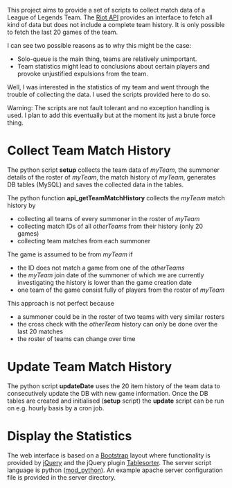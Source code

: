 This project aims to provide a set of scripts to collect match data of a League
of Legends Team. The [Riot API](https://developer.riotgames.com/) provides an
interface to fetch all kind of data but does not include a complete team
history. It is only possible to fetch the last 20 games of the team.

I can see two possible reasons as to why this might be the case:
 * Solo-queue is the main thing, teams are relatively unimportant.
 * Team statistics might lead to conclusions about certain players and
 provoke unjustified expulsions from the team.

Well, I was interested in the statistics of my team and went through the
trouble of collecting the data. I used the scripts provided here to do so.

Warning: The scripts are not fault tolerant and no exception handling is used.
I plan to add this eventually but at the moment its just a brute force thing.

# Collect Team Match History
The python script **setup** collects the team data of *myTeam*, the summoner
details of the roster of *myTeam*, the match history of *myTeam*, generates
DB tables (MySQL) and saves the collected data in the tables.

The python function **api_getTeamMatchHistory** collects the *myTeam* match
history by
 * collecting all teams of every summoner in the roster of *myTeam*
 * collecting match IDs of all *otherTeams* from their history (only 20 games)
 * collecting team matches from each summoner

The game is assumed to be from *myTeam* if
 * the ID does not match a game from one of the *otherTeams*
 * the *myTeam* join date of the summoner of which we are currently
   investigating the history is lower than the game creation date
 * one team of the game consist fully of players from the roster of *myTeam*

This approach is not perfect because
 * a summoner could be in the roster of two teams with very similar rosters
 * the cross check with the *otherTeam* history can only be done over the last
   20 matches
 * the roster of teams can change over time

# Update Team Match History
The python script **updateDate** uses the 20 item history of the team data to
consecutively update the DB with new game information. Once the DB tables are
created and initialised (**setup** script) the **update** script can be run
on e.g. hourly basis by a cron job.

# Display the Statistics
The web interface is based on a [Bootstrap](http://getbootstrap.com) layout
where functionality is provided by [jQuery](https://jquery.com) and the jQuery
plugin [Tablesorter](http://tablesorter.com). The server script language is
python ([mod_python](http://modpython.org)). An example apache server
configuration file is provided in the server directory.
